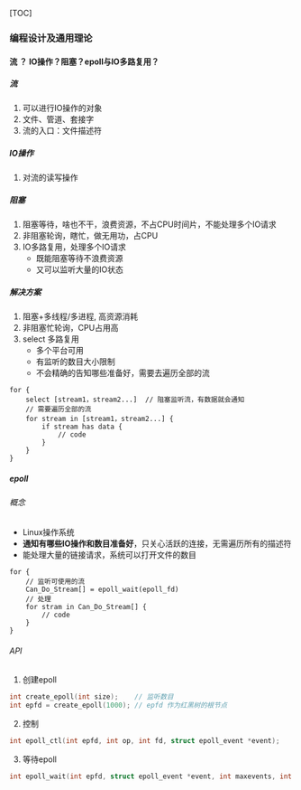 [TOC]

### 编程设计及通用理论

#### 流 ？ IO操作？阻塞？epoll与IO多路复用？

##### 流

1.  可以进行IO操作的对象
2.  文件、管道、套接字
3.  流的入口：文件描述符

##### IO操作

1.  对流的读写操作

##### 阻塞

1.  阻塞等待，啥也不干，浪费资源，不占CPU时间片，不能处理多个IO请求
2.  非阻塞轮询，瞎忙，做无用功，占CPU
3.  IO多路复用，处理多个IO请求
    *   既能阻塞等待不浪费资源
    *   又可以监听大量的IO状态

##### 解决方案

1.  阻塞+多线程/多进程, 高资源消耗
2.  非阻塞忙轮询，CPU占用高
3.  select 多路复用
    *   多个平台可用
    *   有监听的数目大小限制
    *   不会精确的告知哪些准备好，需要去遍历全部的流

~~~
for {
	select [stream1，stream2...]  // 阻塞监听流，有数据就会通知
	// 需要遍历全部的流
	for stream in [stream1，stream2...] {
		if stream has data {
			// code
		}
	}
}
~~~

##### epoll

###### 概念

*   Linux操作系统
*   **通知有哪些IO操作和数目准备好**，只关心活跃的连接，无需遍历所有的描述符
*   能处理大量的链接请求，系统可以打开文件的数目

~~~
for {
	// 监听可使用的流 
	Can_Do_Stream[] = epoll_wait(epoll_fd)
	// 处理
	for stram in Can_Do_Stream[] {
		// code
	}
}
~~~

###### API

1.  创建epoll

~~~c
int create_epoll(int size);    // 监听数目
int epfd = create_epoll(1000); // epfd 作为红黑树的根节点
~~~

2.  控制

~~~c
int epoll_ctl(int epfd, int op, int fd, struct epoll_event *event);
~~~

3.  等待epoll

~~~c
int epoll_wait(int epfd, struct epoll_event *event, int maxevents, int timeout);
~~~

